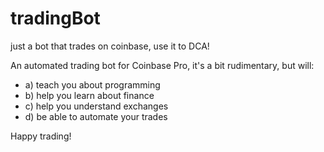 # tradingBot
just a bot that trades on coinbase, use it to DCA!

An automated trading bot for Coinbase Pro, it's a bit rudimentary, but will:
- a) teach you about programming
- b) help you learn about finance
- c) help you understand exchanges
- d) be able to automate your trades

Happy trading!
